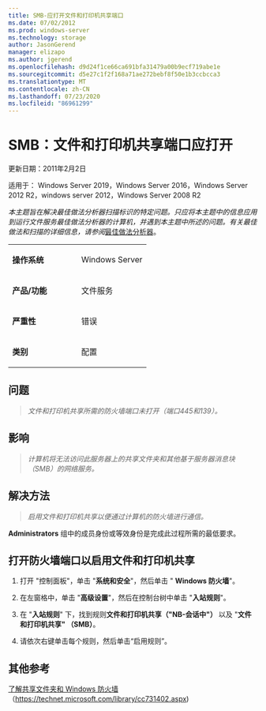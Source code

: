 ```yaml
---
title: SMB-应打开文件和打印机共享端口
ms.date: 07/02/2012
ms.prod: windows-server
ms.technology: storage
author: JasonGerend
manager: elizapo
ms.author: jgerend
ms.openlocfilehash: d9d24f1ce66ca691bfa31479a00b9ecf719abe1e
ms.sourcegitcommit: d5e27c1f2f168a71ae272bebf8f50e1b3ccbcca3
ms.translationtype: MT
ms.contentlocale: zh-CN
ms.lasthandoff: 07/23/2020
ms.locfileid: "86961299"
---
```

# <a name="smb-file-and-printer-sharing-ports-should-be-open"></a>SMB：文件和打印机共享端口应打开


更新日期：2011年2月2日

适用于： Windows Server 2019，Windows Server 2016，Windows Server 2012 R2，windows server 2012，Windows Server 2008 R2

*本主题旨在解决最佳做法分析器扫描标识的特定问题。只应将本主题中的信息应用到运行文件服务最佳做法分析器的计算机，并遇到本主题中所述的问题。有关最佳做法和扫描的详细信息，请参阅*[最佳做法分析器](https://go.microsoft.com/fwlink/?linkid=122786%0d%0a)。


<table>
<colgroup>
<col style="width: 50%" />
<col style="width: 50%" />
</colgroup>
<tbody>
<tr class="odd">
<td><p><strong>操作系统</strong></p></td>
<td><p>Windows Server</p></td>
</tr>
<tr class="even">
<td><p><strong>产品/功能</strong></p></td>
<td><p>文件服务</p></td>
</tr>
<tr class="odd">
<td><p><strong>严重性</strong></p></td>
<td><p>错误</p></td>
</tr>
<tr class="even">
<td><p><strong>类别</strong></p></td>
<td><p>配置</p></td>
</tr>
</tbody>
</table>

## <a name="issue"></a>问题

> *文件和打印机共享所需的防火墙端口未打开（端口445和139）。*

## <a name="impact"></a>影响

> *计算机将无法访问此服务器上的共享文件夹和其他基于服务器消息块（SMB）的网络服务。*

## <a name="resolution"></a>解决方法

> *启用文件和打印机共享以便通过计算机的防火墙进行通信。*

**Administrators** 组中的成员身份或等效身份是完成此过程所需的最低要求。

## <a name="to-open-the-firewall-ports-to-enable-file-and-printer-sharing"></a>打开防火墙端口以启用文件和打印机共享

1.  打开 "控制面板"，单击 "**系统和安全**"，然后单击 " **Windows 防火墙**"。

2.  在左窗格中，单击 "**高级设置**"，然后在控制台树中单击 "**入站规则**"。

3.  在 "**入站规则**" 下，找到规则**文件和打印机共享（"NB-会话中"）** 以及 "**文件和打印机共享" （SMB）**。

4.  请依次右键单击每个规则，然后单击“启用规则”。

## <a name="additional-references"></a>其他参考

[了解共享文件夹和 Windows 防火墙](/previous-versions/windows/it-pro/windows-server-2008-R2-and-2008/cc731402(v=ws.11))（https://technet.microsoft.com/library/cc731402.aspx)
